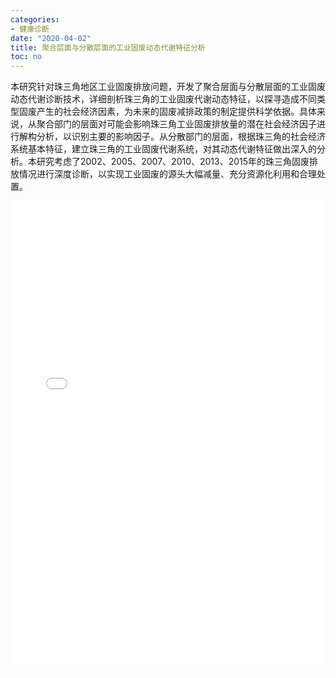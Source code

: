 ```yaml
---
categories:
- 健康诊断
date: "2020-04-02"
title: 聚合层面与分散层面的工业固废动态代谢特征分析
toc: no
---
```


本研究针对珠三角地区工业固废排放问题，开发了聚合层面与分散层面的工业固废动态代谢诊断技术，详细剖析珠三角的工业固废代谢动态特征，以探寻造成不同类型固废产生的社会经济因素，为未来的固废减排政策的制定提供科学依据。具体来说，从聚合部门的层面对可能会影响珠三角工业固废排放量的潜在社会经济因子进行解构分析，以识别主要的影响因子。从分散部门的层面，根据珠三角的社会经济系统基本特征，建立珠三角的工业固废代谢系统，对其动态代谢特征做出深入的分析。本研究考虑了2002、2005、2007、2010、2013、2015年的珠三角固废排放情况进行深度诊断，以实现工业固废的源头大幅减量、充分资源化利用和合理处置。

<embed src="/post/diagnose/2.2.6聚合层面与分散层面的工业固废动态代谢特征分析.pdf#toolbar=0" type="application/pdf" width="100%" height=750>

